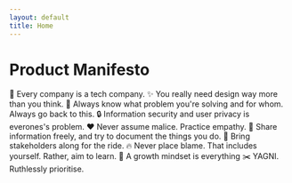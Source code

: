 ```yaml
---
layout: default
title: Home
---
```



# Product Manifesto

💾 Every company is a tech company.
✨ You really need design way more than you think. 
🎯 Always know what problem you're solving and for whom. Always go back to this. 
🔒 Information security and user privacy is everones's problem. 
❤️ Never assume malice. Practice empathy. 
📃 Share information freely, and try to document the things you do. 
👭 Bring stakeholders along for the ride. 
🔥 Never place blame. That includes yourself. Rather, aim to learn. 
🚀 A growth mindset is everything ✂️ YAGNI. Ruthlessly prioritise.